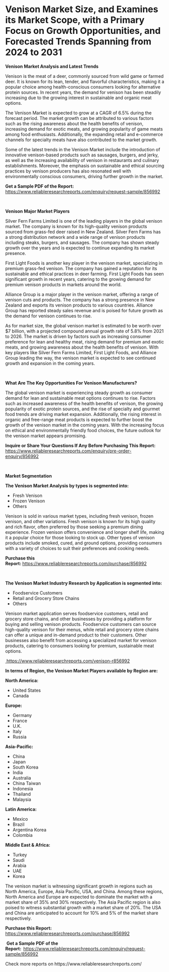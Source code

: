 <p><h1>Venison Market Size, and Examines its Market Scope, with a Primary Focus on Growth Opportunities, and Forecasted Trends Spanning from 2024 to 2031</h1></p><p><strong>Venison Market Analysis and Latest Trends</strong></p>
<p><p>Venison is the meat of a deer, commonly sourced from wild game or farmed deer. It is known for its lean, tender, and flavorful characteristics, making it a popular choice among health-conscious consumers looking for alternative protein sources. In recent years, the demand for venison has been steadily increasing due to the growing interest in sustainable and organic meat options.</p><p>The Venison Market is expected to grow at a CAGR of 6.5% during the forecast period. The market growth can be attributed to various factors such as the rising awareness about the health benefits of venison, increasing demand for exotic meats, and growing popularity of game meats among food enthusiasts. Additionally, the expanding retail and e-commerce channels for specialty meats have also contributed to the market growth.</p><p>Some of the latest trends in the Venison Market include the introduction of innovative venison-based products such as sausages, burgers, and jerky, as well as the increasing availability of venison in restaurants and culinary establishments. Moreover, the emphasis on sustainable and ethical sourcing practices by venison producers has also resonated well with environmentally conscious consumers, driving further growth in the market.</p></p>
<p><strong>Get a Sample PDF of the Report:&nbsp;</strong> <a href="https://www.reliableresearchreports.com/enquiry/request-sample/856992">https://www.reliableresearchreports.com/enquiry/request-sample/856992</a></p>
<p>&nbsp;</p>
<p><strong>Venison Major Market Players</strong></p>
<p><p>Silver Fern Farms Limited is one of the leading players in the global venison market. The company is known for its high-quality venison products sourced from grass-fed deer raised in New Zealand. Silver Fern Farms has a strong distribution network and a wide range of venison products including steaks, burgers, and sausages. The company has shown steady growth over the years and is expected to continue expanding its market presence.</p><p>First Light Foods is another key player in the venison market, specializing in premium grass-fed venison. The company has gained a reputation for its sustainable and ethical practices in deer farming. First Light Foods has seen significant growth in recent years, catering to the growing demand for premium venison products in markets around the world.</p><p>Alliance Group is a major player in the venison market, offering a range of venison cuts and products. The company has a strong presence in New Zealand and exports its venison products to various countries. Alliance Group has reported steady sales revenue and is poised for future growth as the demand for venison continues to rise.</p><p>As for market size, the global venison market is estimated to be worth over $7 billion, with a projected compound annual growth rate of 5.8% from 2021 to 2026. The market is driven by factors such as increasing consumer preference for lean and healthy meat, rising demand for premium and exotic meats, and growing awareness about the health benefits of venison. With key players like Silver Fern Farms Limited, First Light Foods, and Alliance Group leading the way, the venison market is expected to see continued growth and expansion in the coming years.</p></p>
<p>&nbsp;</p>
<p><strong>What Are The Key Opportunities For Venison Manufacturers?</strong></p>
<p><p>The global venison market is experiencing steady growth as consumer demand for lean and sustainable meat options continues to rise. Factors such as increased awareness of the health benefits of venison, the growing popularity of exotic protein sources, and the rise of specialty and gourmet food trends are driving market expansion. Additionally, the rising interest in organic and free-range meat products is expected to further boost the growth of the venison market in the coming years. With the increasing focus on ethical and environmentally friendly food choices, the future outlook for the venison market appears promising.</p></p>
<p><strong>Inquire or Share Your Questions If Any Before Purchasing This Report:</strong> <a href="https://www.reliableresearchreports.com/enquiry/pre-order-enquiry/856992">https://www.reliableresearchreports.com/enquiry/pre-order-enquiry/856992</a></p>
<p>&nbsp;</p>
<p><strong>Market Segmentation</strong></p>
<p><strong>The Venison Market Analysis by types is segmented into:</strong></p>
<p><ul><li>Fresh Venison</li><li>Frozen Venison</li><li>Others</li></ul></p>
<p><p>Venison is sold in various market types, including fresh venison, frozen venison, and other variations. Fresh venison is known for its high quality and rich flavor, often preferred by those seeking a premium dining experience. Frozen venison offers convenience and longer shelf life, making it a popular choice for those looking to stock up. Other types of venison products include smoked, cured, and ground options, providing consumers with a variety of choices to suit their preferences and cooking needs.</p></p>
<p><strong>Purchase this Report:&nbsp;</strong><a href="https://www.reliableresearchreports.com/purchase/856992">https://www.reliableresearchreports.com/purchase/856992</a></p>
<p>&nbsp;</p>
<p><strong>The Venison Market Industry Research by Application is segmented into:</strong></p>
<p><ul><li>Foodservice Customers</li><li>Retail and Grocery Store Chains</li><li>Others</li></ul></p>
<p><p>Venison market application serves foodservice customers, retail and grocery store chains, and other businesses by providing a platform for buying and selling venison products. Foodservice customers can source high-quality venison for their menus, while retail and grocery store chains can offer a unique and in-demand product to their customers. Other businesses also benefit from accessing a specialized market for venison products, catering to consumers looking for premium, sustainable meat options.</p></p>
<p><a href="https://www.reliableresearchreports.com/venison-r856992">&nbsp;https://www.reliableresearchreports.com/venison-r856992</a></p>
<p><strong>In terms of Region, the Venison Market Players available by Region are:</strong></p>
<p>
    <p> <strong> North America: </strong>
        <ul>
            <li>United States</li>
            <li>Canada</li>
        </ul>
        </p> 
    <p> <strong> Europe: </strong>
        <ul>
            <li>Germany</li>
            <li>France</li>
            <li>U.K.</li>
            <li>Italy</li>
            <li>Russia</li>
        </ul>
        </p> 
    <p> <strong> Asia-Pacific: </strong>
        <ul>
            <li>China</li>
            <li>Japan</li>
            <li>South Korea</li>
            <li>India</li>
            <li>Australia</li>
            <li>China Taiwan</li>
            <li>Indonesia</li>
            <li>Thailand</li>
            <li>Malaysia</li>
        </ul>
        </p> 
    <p> <strong> Latin America: </strong>
        <ul>
            <li>Mexico</li>
            <li>Brazil</li>
            <li>Argentina Korea</li>
            <li>Colombia</li>
        </ul>
        </p> 
    <p> <strong> Middle East & Africa: </strong>
        <ul>
            <li>Turkey</li>
            <li>Saudi</li>
            <li>Arabia</li>
            <li>UAE</li>
            <li>Korea</li>
        </ul>
    </p>
    </p>
<p><p>The venison market is witnessing significant growth in regions such as North America, Europe, Asia Pacific, USA, and China. Among these regions, North America and Europe are expected to dominate the market with a market share of 35% and 30% respectively. The Asia Pacific region is also poised to witness substantial growth with a market share of 20%. The USA and China are anticipated to account for 10% and 5% of the market share respectively.</p></p>
<p><strong>Purchase this Report: </strong><a href="https://www.reliableresearchreports.com/purchase/856992">https://www.reliableresearchreports.com/purchase/856992</a></p>
<p>&nbsp;<strong>Get a Sample PDF of the Report:&nbsp;&nbsp;</strong><a href="https://www.reliableresearchreports.com/enquiry/request-sample/856992">https://www.reliableresearchreports.com/enquiry/request-sample/856992</a></p>
<p><strong></strong></p>
<p>Check more reports on https://www.reliableresearchreports.com/</p>